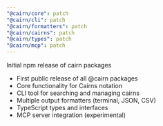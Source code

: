 ```yaml
---
"@cairn/core": patch
"@cairn/cli": patch
"@cairn/formatters": patch
"@cairn/cairns": patch
"@cairn/types": patch
"@cairn/mcp": patch
---
```


Initial npm release of cairn packages

- First public release of all @cairn packages
- Core functionality for Cairns notation
- CLI tool for searching and managing cairns
- Multiple output formatters (terminal, JSON, CSV)
- TypeScript types and interfaces
- MCP server integration (experimental)